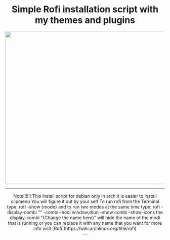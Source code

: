 <div align="center">
    <h1>Simple Rofi installation script with my themes and plugins</h1>
</div>
<div align="center">
    <image align="righ" width="720px" height="480px" src="./assets/rofi.png"/>
</div>

---
<div align="center">
Note!!!!!!
This install script for debian only in arch it is easier to install clipmenu You will figure it out by your self
To run rofi from the Terminal type:
rofi -show {mode}
and to run two modes at the same time type:
rofi -display-combi "" -combi-modi window,drun -show combi -show-icons
the display-combi "{Change the name here}" will hide the name of the modi that is running or you can replace it with any name that you want 
for more info visit [Rofi](https://wiki.archlinux.org/title/rofi)
<div>
---
